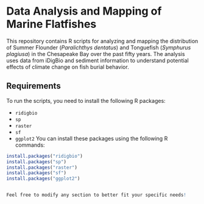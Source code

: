 # Data Analysis and Mapping of Marine Flatfishes 
This repository contains R scripts for analyzing and mapping the distribution of Summer Flounder (*Paralichthys dentatus*) and Tonguefish (*Symphurus plagiusa*) in the Chesapeake Bay over the past fifty years. The analysis uses data from iDigBio and sediment information to understand potential effects of climate change on fish burial behavior. 
## Requirements 
To run the scripts, you need to install the following R packages: 
- `ridigbio`
-  `sp`
- `raster`
- `sf`
- `ggplot2`
You can install these packages using the following R commands:

 ```r
install.packages("ridigbio")
install.packages("sp")
install.packages("raster")
install.packages("sf")
install.packages("ggplot2")


Feel free to modify any section to better fit your specific needs!  
